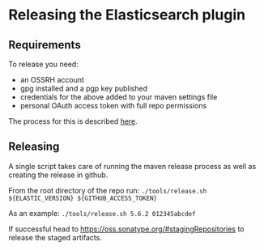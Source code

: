 Releasing the Elasticsearch plugin
==================================

## Requirements

To release you need:
- an OSSRH account
- gpg installed and a pgp key published
- credentials for the above added to your maven settings file
- personal OAuth access token with full repo permissions

The process for this is described [here](https://git.basistech.net/raas/rosapi1.5/blob/master/doc/release-binding.md#request-access-to-ossrh-if-not-already-done).

## Releasing

A single script takes care of running the maven release process as well as creating the release in github.

From the root directory of the repo run:
`./tools/release.sh ${ELASTIC_VERSION} ${GITHUB_ACCESS_TOKEN}`

As an example:
`./tools/release.sh 5.6.2 012345abcdef`

If successful head to https://oss.sonatype.org/#stagingRepositories to release the staged artifacts.
